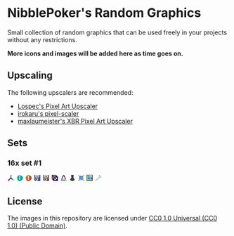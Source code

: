# NibblePoker's Random Graphics
Small collection of random graphics that can be used freely in your projects
without any restrictions.

**More icons and images will be added here as time goes on.**


## Upscaling
The following upscalers are recommended:
* [Lospec's Pixel Art Upscaler](https://lospec.com/pixel-art-scaler/)
* [irokaru's pixel-scaler](https://irokaru.github.io/pixel-scaler/)
* [maxlaumeister's XBR Pixel Art Upscaler](https://www.maxlaumeister.com/pixel-art-upscaler/)


## Sets

### 16x set #1
![3D gizmo](16x_ui_icons/3d-gizmo.png)
![Teal info ball](16x_ui_icons/ball-info-teal.png)
![Orange warn ball](16x_ui_icons/ball-warn-orange.png)
![Blue floppy disk](16x_ui_icons/floppy-blue.png)
![Copper floppy disk](16x_ui_icons/floppy-copper.png)
![Mesh](16x_ui_icons/mesh.png)
![Nodes](16x_ui_icons/nodes-unshaded.png)
![Pawn](16x_ui_icons/pawn.png)
![Full screen icon](16x_ui_icons/screen-full.png)
![Texture](16x_ui_icons/texture.png)
![Wrench](16x_ui_icons/wrench.png)


## License
The images in this repository are licensed under [CC0 1.0 Universal (CC0 1.0) (Public Domain)](LICENSE).
